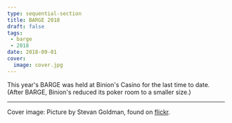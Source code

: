 ```yaml
---
type: sequential-section
title: BARGE 2018
draft: false
tags:
 - barge
 - 2018
date: 2018-09-01
cover:
  image: cover.jpg
---
```


This year's BARGE was held at Binion's Casino for the last time to date.
(After BARGE, Binion's reduced its poker room to a smaller size.)

-----

Cover image: Picture by Stevan Goldman, found on [flickr](https://www.flickr.com/photos/11064896@N05/42187911550/in/photolist-28DQ52V-LgTDzc-28DQ7LH-LgTxbF-28Wm5pG-MUkXeA-27h15su-2a2SkLc-27h15im-28WkZXq-27h1btY-29XzDeh).
